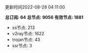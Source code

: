 更新时间2022-08-28 04:11:00

**总订阅: 64**
**总节点: 9056**
**有效节点: 1881**
- ss节点: 213
- v2ray节点: 1622
- trojan节点: 43
- ssr节点: 3
